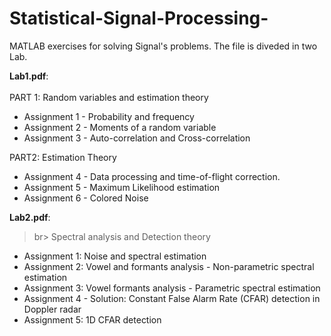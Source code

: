 # Statistical-Signal-Processing-
MATLAB exercises for solving Signal's problems.
The file is diveded in two Lab.

**Lab1.pdf**:<br>
<br>
PART 1: Random variables and estimation theory
- Assignment 1 - Probability and frequency
- Assignment 2 - Moments of a random variable
- Assignment 3 - Auto-correlation and Cross-correlation

PART2: Estimation Theory
- Assignment 4 - Data processing and time-of-flight correction.
- Assignment 5 - Maximum Likelihood estimation
- Assignment 6 - Colored Noise

**Lab2.pdf**:<br>
>br>
Spectral analysis and Detection theory
- Assignment 1: Noise and spectral estimation
- Assignment 2: Vowel and formants analysis - Non-parametric spectral estimation
- Assignment 3: Vowel formants analysis - Parametric spectral estimation
- Assignment 4 - Solution: Constant False Alarm Rate (CFAR) detection in Doppler radar
- Assignment 5: 1D CFAR detection

